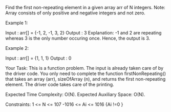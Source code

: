 Find the first non-repeating element in a given array arr of N integers.
Note: Array consists of only positive and negative integers and not zero.

Example 1:

Input : arr[] = {-1, 2, -1, 3, 2}
Output : 3
Explanation:
-1 and 2 are repeating whereas 3 is 
the only number occuring once.
Hence, the output is 3. 
 

Example 2:

Input : arr[] = {1, 1, 1}
Output : 0

Your Task:
This is a function problem. The input is already taken care of by the driver code. You only need to complete the function firstNonRepeating() that takes an array (arr), sizeOfArray (n), and returns the first non-repeating element. The driver code takes care of the printing.

Expected Time Complexity: O(N).
Expected Auxiliary Space: O(N).

Constraints:
1 <= N <= 107
-1016 <= Ai <= 1016
{Ai !=0 }

